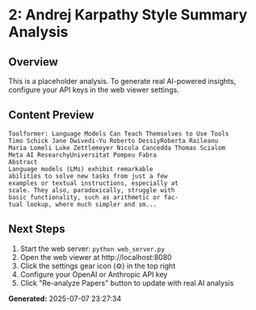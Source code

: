
# 2: Andrej Karpathy Style Summary Analysis

## Overview
This is a placeholder analysis. To generate real AI-powered insights, configure your API keys in the web viewer settings.

## Content Preview
```
Toolformer: Language Models Can Teach Themselves to Use Tools
Timo Schick Jane Dwivedi-Yu Roberto DessìyRoberta Raileanu
Maria Lomeli Luke Zettlemoyer Nicola Cancedda Thomas Scialom
Meta AI ResearchyUniversitat Pompeu Fabra
Abstract
Language models (LMs) exhibit remarkable
abilities to solve new tasks from just a few
examples or textual instructions, especially at
scale. They also, paradoxically, struggle with
basic functionality, such as arithmetic or fac-
tual lookup, where much simpler and sm...
```

## Next Steps
1. Start the web server: `python web_server.py`
2. Open the web viewer at http://localhost:8080
3. Click the settings gear icon (⚙️) in the top right
4. Configure your OpenAI or Anthropic API key
5. Click "Re-analyze Papers" button to update with real AI analysis

**Generated:** 2025-07-07 23:27:34
        